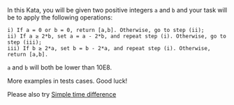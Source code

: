 In this Kata, you will be given two positive integers `a` and `b` and your task will be to apply the following operations:

```
i) If a = 0 or b = 0, return [a,b]. Otherwise, go to step (ii);
ii) If a ≥ 2*b, set a = a - 2*b, and repeat step (i). Otherwise, go to step (iii);
iii) If b ≥ 2*a, set b = b - 2*a, and repeat step (i). Otherwise, return [a,b].
```

`a` and `b` will both be lower than 10E8.

More examples in tests cases. Good luck!

Please also try [Simple time difference](https://www.codewars.com/kata/5b76a34ff71e5de9db0000f2)